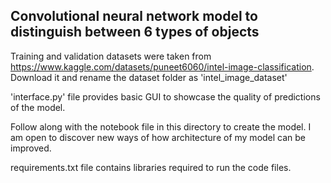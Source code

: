 ## Convolutional neural network model to distinguish between 6 types of objects ##

Training and validation datasets were taken from https://www.kaggle.com/datasets/puneet6060/intel-image-classification.
Download it and rename the dataset folder as 'intel_image_dataset'

'interface.py' file provides basic GUI to showcase the quality of predictions of the model.

Follow along with the notebook file in this directory to create the model.
I am open to discover new ways of how architecture of my model can be improved.

requirements.txt file contains libraries required to run the code files.

